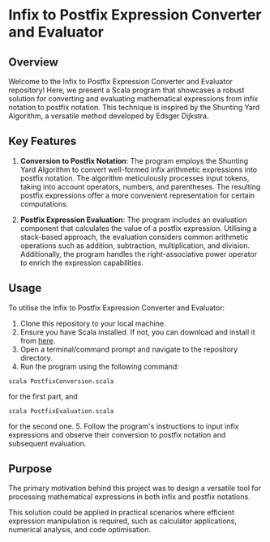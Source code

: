 # Infix to Postfix Expression Converter and Evaluator

## Overview

Welcome to the Infix to Postfix Expression Converter and Evaluator repository! Here, we present a Scala program that showcases a robust solution for converting and evaluating mathematical expressions from infix notation to postfix notation. This technique is inspired by the Shunting Yard Algorithm, a versatile method developed by Edsger Dijkstra.

## Key Features

1. **Conversion to Postfix Notation**: The program employs the Shunting Yard Algorithm to convert well-formed infix arithmetic expressions into postfix notation. The algorithm meticulously processes input tokens, taking into account operators, numbers, and parentheses. The resulting postfix expressions offer a more convenient representation for certain computations.

2. **Postfix Expression Evaluation**: The program includes an evaluation component that calculates the value of a postfix expression. Utilising a stack-based approach, the evaluation considers common arithmetic operations such as addition, subtraction, multiplication, and division. Additionally, the program handles the right-associative power operator to enrich the expression capabilities.

## Usage

To utilise the Infix to Postfix Expression Converter and Evaluator:

1. Clone this repository to your local machine.
2. Ensure you have Scala installed. If not, you can download and install it from [here](https://www.scala-lang.org/download/).
3. Open a terminal/command prompt and navigate to the repository directory.
4. Run the program using the following command:
```
scala PostfixConversion.scala
```
for the first part, and
```
scala PostfixEvaluation.scala
```
for the second one.
5. Follow the program's instructions to input infix expressions and observe their conversion to postfix notation and subsequent evaluation.

## Purpose

The primary motivation behind this project was to design a versatile tool for processing mathematical expressions in both infix and postfix notations. 

This solution could be applied in practical scenarios where efficient expression manipulation is required, such as calculator applications, numerical analysis, and code optimisation.
